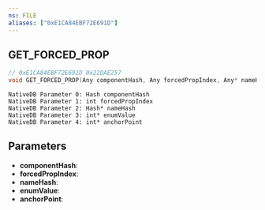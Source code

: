 ```yaml
---
ns: FILE
aliases: ["0xE1CA84EBF72E691D"]
---
```

## GET_FORCED_PROP

```c
// 0xE1CA84EBF72E691D 0x22DAE257
void GET_FORCED_PROP(Any componentHash, Any forcedPropIndex, Any* nameHash, Any* enumValue, Any* anchorPoint);
```

```
NativeDB Parameter 0: Hash componentHash
NativeDB Parameter 1: int forcedPropIndex
NativeDB Parameter 2: Hash* nameHash
NativeDB Parameter 3: int* enumValue
NativeDB Parameter 4: int* anchorPoint
```

## Parameters
* **componentHash**: 
* **forcedPropIndex**: 
* **nameHash**: 
* **enumValue**: 
* **anchorPoint**: 

